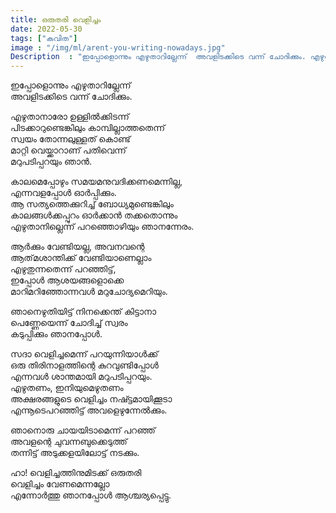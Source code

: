 ```yaml
---
title: ഒരുതരി വെളിച്ചം
date: 2022-05-30
tags: ["കവിത"]
image : "/img/ml/arent-you-writing-nowadays.jpg"
Description  : "ഇപ്പോളൊന്നും എഴുതാറില്ലേന്ന്  അവളിടക്കിടെ വന്ന് ചോദിക്കും. എഴുതാനാരോ ഉള്ളിൽക്കിടന്ന്..."
---
```


ഇപ്പോളൊന്നും എഴുതാറില്ലേന്ന്  
അവളിടക്കിടെ വന്ന് ചോദിക്കും.  

എഴുതാനാരോ ഉള്ളിൽക്കിടന്ന്  
പിടക്കാറുണ്ടെങ്കിലും കാമ്പില്ലാത്തതെന്ന്  
സ്വയം തോന്നലുള്ളത് കൊണ്ട്  
മാറ്റി വെയ്ക്കാറാണ് പതിവെന്ന്  
മറുപടിപ്പറയും ഞാൻ.  

കാലമെപ്പോഴും സമയമനുവദിക്കണമെന്നില്ല,  
എന്നവളപ്പോൾ ഓർപ്പിക്കും.  
ആ സത്യത്തെക്കുറിച്ച് ബോധ്യമുണ്ടെങ്കിലും  
കാലങ്ങൾക്കപ്പുറം ഓർക്കാൻ തക്കതൊന്നും  
എഴുതാനില്ലെന്ന് പറഞ്ഞൊഴിയും ഞാനന്നേരം.  

ആർക്കും വേണ്ടിയല്ല, അവനവന്റെ  
ആത്‌മശാന്തിക്ക് വേണ്ടിയാണെല്ലാം  
എഴുതുന്നതെന്ന് പറഞ്ഞിട്ട്,  
ഇപ്പോൾ ആശയങ്ങളൊക്കെ  
മാറിമറിഞ്ഞോന്നവൾ മറുചോദ്യമെറിയും.  

ഞാനെഴുതിയിട്ട് നിനക്കെന്ത് കിട്ടാനാ  
പെണ്ണേയെന്ന് ചോദിച്ച് സ്വരം  
കടുപ്പിക്കും ഞാനപ്പോൾ.  

സദാ വെളിച്ചമെന്ന് പറയുന്നിയാൾക്ക്  
ഒരു തിരിനാളത്തിന്റെ കുറവുണ്ടിപ്പോൾ  
എന്നവൾ ശാന്തമായി മറുപടിപ്പറയും.  
എഴുതണം, ഇനിയുമെഴുതണം  
അക്ഷരങ്ങളുടെ വെളിച്ചം നഷ്ട്ടമായിക്കൂടാ  
എന്നൂടെപറഞ്ഞിട്ട് അവളെഴുന്നേൽക്കും.  

ഞാനൊരു ചായയിടാമെന്ന് പറഞ്ഞ്  
അവളന്റെ ചുവന്നബുക്കെടുത്ത്  
തന്നിട്ട് അടുക്കളയിലോട്ട് നടക്കും.  

ഹാ! വെളിച്ചത്തിനുമിടക്ക് ഒരുതരി  
വെളിച്ചം വേണമെന്നല്ലോ  
എന്നോർത്തു ഞാനപ്പോൾ ആശ്ചര്യപ്പെട്ടു.   


<!--
https://unsplash.com/photos/9jqlSEoeNP4?utm_source=unsplash&utm_medium=referral&utm_content=creditShareLink
-->